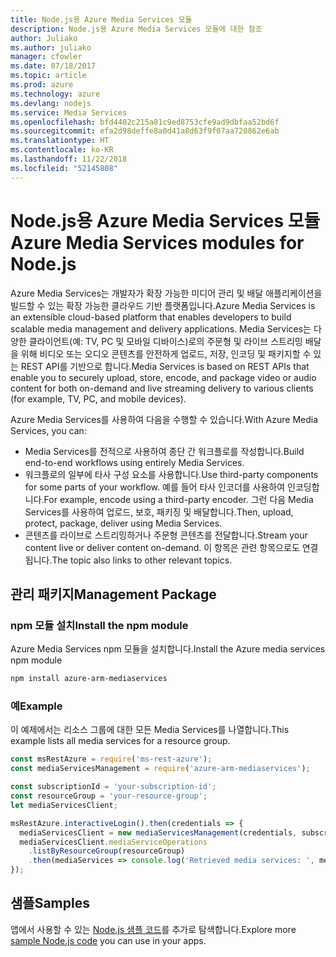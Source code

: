 ```yaml
---
title: Node.js용 Azure Media Services 모듈
description: Node.js용 Azure Media Services 모듈에 대한 참조
author: Juliako
ms.author: juliako
manager: cfowler
ms.date: 07/18/2017
ms.topic: article
ms.prod: azure
ms.technology: azure
ms.devlang: nodejs
ms.service: Media Services
ms.openlocfilehash: bfd4402c215a81c9ed8753cfe9ad9dbfaa52bd6f
ms.sourcegitcommit: efa2d98deffe8a0d41a8d63f9f07aa720862e6ab
ms.translationtype: HT
ms.contentlocale: ko-KR
ms.lasthandoff: 11/22/2018
ms.locfileid: "52145808"
---
```

# <a name="azure-media-services-modules-for-nodejs"></a><span data-ttu-id="bda51-103">Node.js용 Azure Media Services 모듈</span><span class="sxs-lookup"><span data-stu-id="bda51-103">Azure Media Services modules for Node.js</span></span>

<span data-ttu-id="bda51-104">Azure Media Services는 개발자가 확장 가능한 미디어 관리 및 배달 애플리케이션을 빌드할 수 있는 확장 가능한 클라우드 기반 플랫폼입니다.</span><span class="sxs-lookup"><span data-stu-id="bda51-104">Azure Media Services is an extensible cloud-based platform that enables developers to build scalable media management and delivery applications.</span></span> <span data-ttu-id="bda51-105">Media Services는 다양한 클라이언트(예: TV, PC 및 모바일 디바이스)로의 주문형 및 라이브 스트리밍 배달을 위해 비디오 또는 오디오 콘텐츠를 안전하게 업로드, 저장, 인코딩 및 패키지할 수 있는 REST API를 기반으로 합니다.</span><span class="sxs-lookup"><span data-stu-id="bda51-105">Media Services is based on REST APIs that enable you to securely upload, store, encode, and package video or audio content for both on-demand and live streaming delivery to various clients (for example, TV, PC, and mobile devices).</span></span>

<span data-ttu-id="bda51-106">Azure Media Services를 사용하여 다음을 수행할 수 있습니다.</span><span class="sxs-lookup"><span data-stu-id="bda51-106">With Azure Media Services, you can:</span></span>
- <span data-ttu-id="bda51-107">Media Services를 전적으로 사용하여 종단 간 워크플로를 작성합니다.</span><span class="sxs-lookup"><span data-stu-id="bda51-107">Build end-to-end workflows using entirely Media Services.</span></span> 
- <span data-ttu-id="bda51-108">워크플로의 일부에 타사 구성 요소를 사용합니다.</span><span class="sxs-lookup"><span data-stu-id="bda51-108">Use third-party components for some parts of your workflow.</span></span> <span data-ttu-id="bda51-109">예를 들어 타사 인코더를 사용하여 인코딩합니다.</span><span class="sxs-lookup"><span data-stu-id="bda51-109">For example, encode using a third-party encoder.</span></span> <span data-ttu-id="bda51-110">그런 다음 Media Services를 사용하여 업로드, 보호, 패키징 및 배달합니다.</span><span class="sxs-lookup"><span data-stu-id="bda51-110">Then, upload, protect, package, deliver using Media Services.</span></span>
- <span data-ttu-id="bda51-111">콘텐츠를 라이브로 스트리밍하거나 주문형 콘텐츠를 전달합니다.</span><span class="sxs-lookup"><span data-stu-id="bda51-111">Stream your content live or deliver content on-demand.</span></span> <span data-ttu-id="bda51-112">이 항목은 관련 항목으로도 연결됩니다.</span><span class="sxs-lookup"><span data-stu-id="bda51-112">The topic also links to other relevant topics.</span></span>

## <a name="management-package"></a><span data-ttu-id="bda51-113">관리 패키지</span><span class="sxs-lookup"><span data-stu-id="bda51-113">Management Package</span></span>

### <a name="install-the-npm-module"></a><span data-ttu-id="bda51-114">npm 모듈 설치</span><span class="sxs-lookup"><span data-stu-id="bda51-114">Install the npm module</span></span>

<span data-ttu-id="bda51-115">Azure Media Services npm 모듈을 설치합니다.</span><span class="sxs-lookup"><span data-stu-id="bda51-115">Install the Azure media services npm module</span></span>

```bash
npm install azure-arm-mediaservices
```

### <a name="example"></a><span data-ttu-id="bda51-116">예</span><span class="sxs-lookup"><span data-stu-id="bda51-116">Example</span></span>

<span data-ttu-id="bda51-117">이 예제에서는 리소스 그룹에 대한 모든 Media Services를 나열합니다.</span><span class="sxs-lookup"><span data-stu-id="bda51-117">This example lists all media services for a resource group.</span></span>

```javascript
const msRestAzure = require('ms-rest-azure');
const mediaServicesManagement = require('azure-arm-mediaservices');

const subscriptionId = 'your-subscription-id';
const resourceGroup = 'your-resource-group';
let mediaServicesClient;

msRestAzure.interactiveLogin().then(credentials => {
  mediaServicesClient = new mediaServicesManagement(credentials, subscriptionId);
  mediaServicesClient.mediaServiceOperations
    .listByResourceGroup(resourceGroup)
    .then(mediaServices => console.log('Retrieved media services: ', mediaServices));
});
```

## <a name="samples"></a><span data-ttu-id="bda51-118">샘플</span><span class="sxs-lookup"><span data-stu-id="bda51-118">Samples</span></span>

<span data-ttu-id="bda51-119">앱에서 사용할 수 있는 [Node.js 샘플 코드](https://azure.microsoft.com/resources/samples/?platform=nodejs)를 추가로 탐색합니다.</span><span class="sxs-lookup"><span data-stu-id="bda51-119">Explore more [sample Node.js code](https://azure.microsoft.com/resources/samples/?platform=nodejs) you can use in your apps.</span></span>
